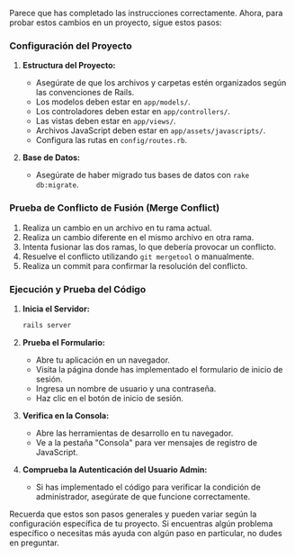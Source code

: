 Parece que has completado las instrucciones correctamente. Ahora, para probar estos cambios en un proyecto, sigue estos pasos:

### Configuración del Proyecto

1. **Estructura del Proyecto:**
   - Asegúrate de que los archivos y carpetas estén organizados según las convenciones de Rails.
   - Los modelos deben estar en `app/models/`.
   - Los controladores deben estar en `app/controllers/`.
   - Las vistas deben estar en `app/views/`.
   - Archivos JavaScript deben estar en `app/assets/javascripts/`.
   - Configura las rutas en `config/routes.rb`.

2. **Base de Datos:**
   - Asegúrate de haber migrado tus bases de datos con `rake db:migrate`.

### Prueba de Conflicto de Fusión (Merge Conflict)

1. Realiza un cambio en un archivo en tu rama actual.
2. Realiza un cambio diferente en el mismo archivo en otra rama.
3. Intenta fusionar las dos ramas, lo que debería provocar un conflicto.
4. Resuelve el conflicto utilizando `git mergetool` o manualmente.
5. Realiza un commit para confirmar la resolución del conflicto.

### Ejecución y Prueba del Código

1. **Inicia el Servidor:**
   ```bash
   rails server
   ```

2. **Prueba el Formulario:**
   - Abre tu aplicación en un navegador.
   - Visita la página donde has implementado el formulario de inicio de sesión.
   - Ingresa un nombre de usuario y una contraseña.
   - Haz clic en el botón de inicio de sesión.

3. **Verifica en la Consola:**
   - Abre las herramientas de desarrollo en tu navegador.
   - Ve a la pestaña "Consola" para ver mensajes de registro de JavaScript.

4. **Comprueba la Autenticación del Usuario Admin:**
   - Si has implementado el código para verificar la condición de administrador, asegúrate de que funcione correctamente.

Recuerda que estos son pasos generales y pueden variar según la configuración específica de tu proyecto. Si encuentras algún problema específico o necesitas más ayuda con algún paso en particular, no dudes en preguntar.